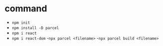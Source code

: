 # command

- `npm init`
- `npm install -D parcel`
- `npm i react`
- `npm i react-dom`
-`npx parcel <filename>`
-`npx parcel build <filename>`